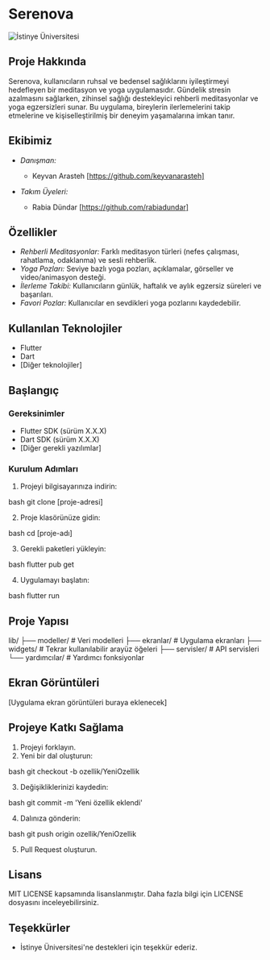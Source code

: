 # Serenova

![İstinye Üniversitesi](https://unitededucation.com/_next/image?url=https%3A%2F%2Fwww.unitededucation.com%2Flinklogoch%2Fistinye-university-logo.png&w=3840&q=75)

## Proje Hakkında

Serenova, kullanıcıların ruhsal ve bedensel sağlıklarını iyileştirmeyi hedefleyen bir meditasyon ve yoga uygulamasıdır. Gündelik stresin azalmasını sağlarken, zihinsel sağlığı destekleyici rehberli meditasyonlar ve yoga egzersizleri sunar. Bu uygulama, bireylerin ilerlemelerini takip etmelerine ve kişiselleştirilmiş bir deneyim yaşamalarına imkan tanır.

## Ekibimiz

- *Danışman:* 
  - Keyvan Arasteh [https://github.com/keyvanarasteh]

- *Takım Üyeleri:*
  - Rabia Dündar [https://github.com/rabiadundar]

## Özellikler

- *Rehberli Meditasyonlar:* Farklı meditasyon türleri (nefes çalışması, rahatlama, odaklanma) ve sesli rehberlik.
- *Yoga Pozları:* Seviye bazlı yoga pozları, açıklamalar, görseller ve video/animasyon desteği.
- *İlerleme Takibi:* Kullanıcıların günlük, haftalık ve aylık egzersiz süreleri ve başarıları.
- *Favori Pozlar:* Kullanıcılar en sevdikleri yoga pozlarını kaydedebilir.

## Kullanılan Teknolojiler

- Flutter
- Dart
- [Diğer teknolojiler]

## Başlangıç

### Gereksinimler

- Flutter SDK (sürüm X.X.X)
- Dart SDK (sürüm X.X.X)
- [Diğer gerekli yazılımlar]

### Kurulum Adımları

1. Projeyi bilgisayarınıza indirin:

bash
git clone [proje-adresi]


2. Proje klasörünüze gidin:

bash
cd [proje-adı]


3. Gerekli paketleri yükleyin:

bash
flutter pub get


4. Uygulamayı başlatın:

bash
flutter run


## Proje Yapısı


lib/
├── modeller/     # Veri modelleri
├── ekranlar/     # Uygulama ekranları
├── widgets/      # Tekrar kullanılabilir arayüz öğeleri
├── servisler/    # API servisleri
└── yardımcılar/  # Yardımcı fonksiyonlar


## Ekran Görüntüleri

[Uygulama ekran görüntüleri buraya eklenecek]

## Projeye Katkı Sağlama

1. Projeyi forklayın.
2. Yeni bir dal oluşturun:

bash
git checkout -b ozellik/YeniOzellik


3. Değişikliklerinizi kaydedin:

bash
git commit -m 'Yeni özellik eklendi'


4. Dalınıza gönderin:

bash
git push origin ozellik/YeniOzellik


5. Pull Request oluşturun.

## Lisans

MIT LICENSE kapsamında lisanslanmıştır. Daha fazla bilgi için LICENSE dosyasını inceleyebilirsiniz.

## Teşekkürler

- İstinye Üniversitesi'ne destekleri için teşekkür ederiz.